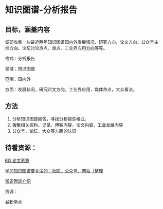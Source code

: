 # 知识图谱-分析报告

## 目标，涵盖内容

调研收集一些最近两年知识图谱国内外发展情况、研究方向、论文方向、公众号主推方向、论坛讨论热点、难点、工业界应用方向等等。

格式：分析报告

领域；知识图谱

范围：国内外

方面：发展状况，研究论文方向，工业界应用，媒体热点，大众看法。

## 方法

1. 分析知识图谱报告，寻找分析报告格式，
2. 搜集相关资料，记录，博客内容，论文内容，工业发展内容
3. 公众号，论坛，大众等方面的认识

## 待看资源：

[KG 论文资源](https://github.com/wds-seu/Knowledge-Graph-Publications)

[学习知识图谱要关注的：社区、公众号、网站（整理](https://blog.csdn.net/qq_36097334/article/details/84671697)

[知识图谱介绍](https://www.jiqizhixin.com/articles/2018-06-20-4)

资源：

[谷粉学术](https://gfsoso.99lb.net/scholar.html)